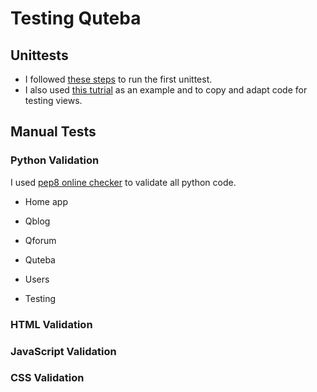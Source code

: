 # Testing Quteba

## Unittests

- I followed [these steps](https://medium.com/analytics-vidhya/provisioning-a-test-postgresql-database-on-heroku-for-your-django-app-febb2b5d3b29) to run the first unittest.
- I also used [this tutrial](https://developer.mozilla.org/en-US/docs/Learn/Server-side/Django/Testing#overview) as an example and to copy and adapt code for testing views.


## Manual Tests

### Python Validation

I used [pep8 online checker](http://pep8online.com/) to validate all python code. 

- Home app


- Qblog


- Qforum


- Quteba


- Users


- Testing




### HTML Validation


### JavaScript Validation


### CSS Validation

